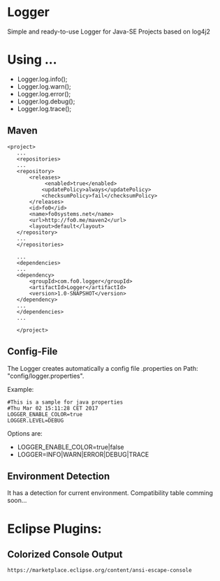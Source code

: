 # Logger

Simple and ready-to-use Logger for Java-SE Projects based on log4j2

# Using  ...

 - Logger.log.info();
 - Logger.log.warn();
 - Logger.log.error();
 - Logger.log.debug();
 - Logger.log.trace();
 
 ## Maven
 ```
 <project>
	...
	<repositories>
	...
	<repository>
		<releases>
			 <enabled>true</enabled>
			<updatePolicy>always</updatePolicy>
			<checksumPolicy>fail</checksumPolicy>
		</releases>
		<id>fo0</id>
		<name>fo0systems.net</name>
		<url>http://fo0.me/maven2</url>
		<layout>default</layout>
	</repository>
	...
	</repositories>
	
	...
	<dependencies>
	...
	<dependency>
		<groupId>com.fo0.logger</groupId>
		<artifactId>Logger</artifactId>
		<version>1.0-SNAPSHOT</version>
	</dependency>
	...
	</dependencies>
	...

	</project>
  ```
 ## Config-File
 The Logger creates automatically a config file .properties on Path: "config/logger.properties".
 
 Example:
```
#This is a sample for java properties
#Thu Mar 02 15:11:28 CET 2017
LOGGER_ENABLE_COLOR=true
LOGGER.LEVEL=DEBUG
```

Options are:
- LOGGER_ENABLE_COLOR=true|false
- LOGGER=INFO|WARN|ERROR|DEBUG|TRACE

## Environment Detection
It has a detection for current environment. 
Compatibility table comming soon...
 
# Eclipse Plugins:
## Colorized Console Output

    https://marketplace.eclipse.org/content/ansi-escape-console


